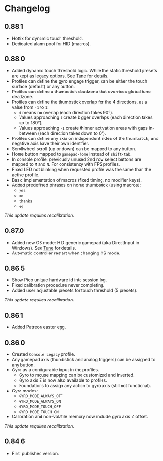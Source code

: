 # Changelog

## 0.88.1
- Hotfix for dynamic touch threshold.
- Dedicated alarm pool for HID (macros).

## 0.88.0
- Added dynamic touch threshold logic. While the static threshold presets are kept as legacy options. See [Tune](https://inputlabs.io/alpakka/manual/tune) for details.
- Profiles can define the gyro engage trigger, can be either the touch surface (default) or any button.
- Profiles can define a thumbstick deadzone that overrides global tune deadzone.
- Profiles can define the thumbstick overlap for the 4 directions, as a value from `-1` to `1`:
  - `0` means no overlap (each direction takes 90°).
  - Values approaching `1` create bigger overlaps (each direction takes up to 180°).
  - Values approaching `-1` create thinner activation areas with gaps in-between (each direction takes down to 0°).
- Profiles can define any axis on independent sides of the thumbstick, and negative axis have their own identifier.
- Scrollwheel scroll (up or down) can be mapped to any button.
- Home button mapped to `gamepad-home` instead of `shift-tab`.
- In console profile, previously unused 2nd row select buttons are mapped to `M` and `N`. For consistency with FPS profiles.
- Fixed LED not blinking when requested profile was the same than the active profile.
- Basic implementation of macros (fixed timing, no modifier keys).
- Added predefined phrases on home thumbstick (using macros):
  - `yes`
  - `no`
  - `thanks`
  - `gg`

_This update requires recalibration._

## 0.87.0
- Added new OS mode: HID generic gamepad (aka DirectInput in Windows). See [Tune](https://inputlabs.io/alpakka/manual/tune) for details.
- Automatic controller restart when changing OS mode.

## 0.86.5
- Show Pico unique hardware id into session log.
- Fixed calibration procedure never completing.
- Added user adjustable presets for touch threshold (5 presets).

_This update requires recalibration._

## 0.86.1
- Added Patreon easter egg.

## 0.86.0
- Created `Console Legacy` profile.
- Any gamepad axis (thumbstick and analog triggers) can be assigned to any button.
- Gyro as a configurable input in the profiles.
    - Gyro to mouse mapping can be customized and inverted.
    - Gyro axis Z is now also available to profiles.
    - Foundations to assign any action to gyro axis (still not functional).
- Gyro modes:
  - `GYRO_MODE_ALWAYS_OFF`
  - `GYRO_MODE_ALWAYS_ON`
  - `GYRO_MODE_TOUCH_OFF`
  - `GYRO_MODE_TOUCH_ON`
- Calibration and non-volatile memory now include gyro axis Z offset.

_This update requires recalibration._

## 0.84.6
- First published version.
